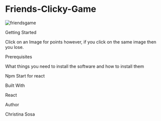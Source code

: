 # Friends-Clicky-Game



![friendsgame](images/freindsgame.jpeg)

 
Getting Started

Click on an Image for points however, if you click on the same image then you lose.




Prerequisites

What things you need to install the software and how to install them
 
Npm Start for react




Built With

React

Author

Christina Sosa 





